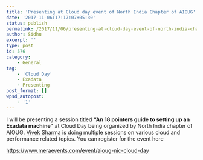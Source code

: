 ```yaml
---
title: 'Presenting at Cloud day event of North India Chapter of AIOUG'
date: '2017-11-06T17:17:07+05:30'
status: publish
permalink: /2017/11/06/presenting-at-cloud-day-event-of-north-india-chapter-of-aioug
author: Sidhu
excerpt: ''
type: post
id: 576
category:
    - General
tag:
    - 'Cloud Day'
    - Exadata
    - Presenting
post_format: []
wpsd_autopost:
    - '1'
---
```

I will be presenting a session titled **“An 18 pointers guide to setting up an Exadata machine”** at Cloud Day being organized by North India chapter of AIOUG. [Vivek Sharma](https://viveklsharma.wordpress.com/) is doing multiple sessions on various cloud and performance related topics. You can register for the event here

[https://www.meraevents.com/event/aioug-nic-cloud-day ](https://www.meraevents.com/event/aioug-nic-cloud-day)